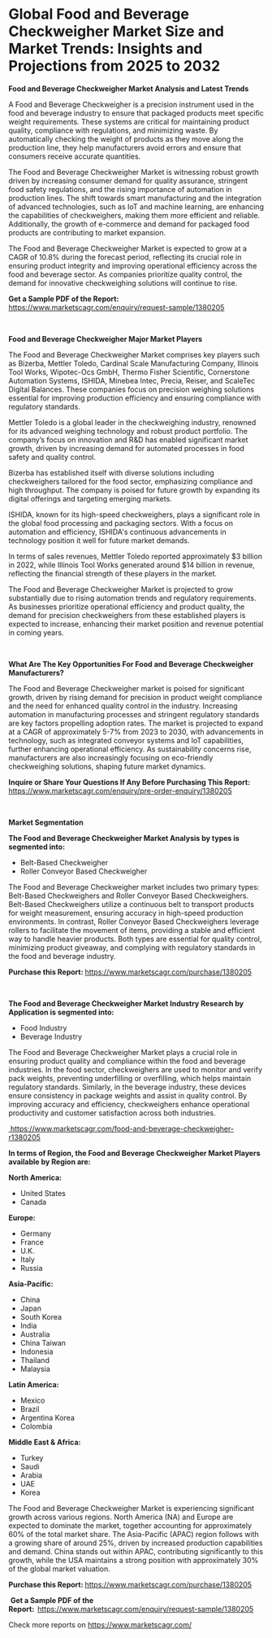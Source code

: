 <p><h1>Global Food and Beverage Checkweigher Market Size and Market Trends: Insights and Projections from 2025 to 2032</h1></p><p><strong>Food and Beverage Checkweigher Market Analysis and Latest Trends</strong></p>
<p><p>A Food and Beverage Checkweigher is a precision instrument used in the food and beverage industry to ensure that packaged products meet specific weight requirements. These systems are critical for maintaining product quality, compliance with regulations, and minimizing waste. By automatically checking the weight of products as they move along the production line, they help manufacturers avoid errors and ensure that consumers receive accurate quantities.</p><p>The Food and Beverage Checkweigher Market is witnessing robust growth driven by increasing consumer demand for quality assurance, stringent food safety regulations, and the rising importance of automation in production lines. The shift towards smart manufacturing and the integration of advanced technologies, such as IoT and machine learning, are enhancing the capabilities of checkweighers, making them more efficient and reliable. Additionally, the growth of e-commerce and demand for packaged food products are contributing to market expansion.</p><p>The Food and Beverage Checkweigher Market is expected to grow at a CAGR of 10.8% during the forecast period, reflecting its crucial role in ensuring product integrity and improving operational efficiency across the food and beverage sector. As companies prioritize quality control, the demand for innovative checkweighing solutions will continue to rise.</p></p>
<p><strong>Get a Sample PDF of the Report:&nbsp;</strong> <a href="https://www.marketscagr.com/enquiry/request-sample/1380205?utm_campaign=2440&utm_medium=2&utm_source=Github&utm_content=ia&utm_term=24022025&utm_id=food-and-beverage-checkweigher">https://www.marketscagr.com/enquiry/request-sample/1380205</a></p>
<p>&nbsp;</p>
<p><strong>Food and Beverage Checkweigher Major Market Players</strong></p>
<p><p>The Food and Beverage Checkweigher Market comprises key players such as Bizerba, Mettler Toledo, Cardinal Scale Manufacturing Company, Illinois Tool Works, Wipotec-Ocs GmbH, Thermo Fisher Scientific, Cornerstone Automation Systems, ISHIDA, Minebea Intec, Precia, Reiser, and ScaleTec Digital Balances. These companies focus on precision weighing solutions essential for improving production efficiency and ensuring compliance with regulatory standards.</p><p>Mettler Toledo is a global leader in the checkweighing industry, renowned for its advanced weighing technology and robust product portfolio. The company’s focus on innovation and R&D has enabled significant market growth, driven by increasing demand for automated processes in food safety and quality control.</p><p>Bizerba has established itself with diverse solutions including checkweighers tailored for the food sector, emphasizing compliance and high throughput. The company is poised for future growth by expanding its digital offerings and targeting emerging markets.</p><p>ISHIDA, known for its high-speed checkweighers, plays a significant role in the global food processing and packaging sectors. With a focus on automation and efficiency, ISHIDA's continuous advancements in technology position it well for future market demands.</p><p>In terms of sales revenues, Mettler Toledo reported approximately $3 billion in 2022, while Illinois Tool Works generated around $14 billion in revenue, reflecting the financial strength of these players in the market.</p><p>The Food and Beverage Checkweigher Market is projected to grow substantially due to rising automation trends and regulatory requirements. As businesses prioritize operational efficiency and product quality, the demand for precision checkweighers from these established players is expected to increase, enhancing their market position and revenue potential in coming years.</p></p>
<p>&nbsp;</p>
<p><strong>What Are The Key Opportunities For Food and Beverage Checkweigher Manufacturers?</strong></p>
<p><p>The Food and Beverage Checkweigher market is poised for significant growth, driven by rising demand for precision in product weight compliance and the need for enhanced quality control in the industry. Increasing automation in manufacturing processes and stringent regulatory standards are key factors propelling adoption rates. The market is projected to expand at a CAGR of approximately 5-7% from 2023 to 2030, with advancements in technology, such as integrated conveyor systems and IoT capabilities, further enhancing operational efficiency. As sustainability concerns rise, manufacturers are also increasingly focusing on eco-friendly checkweighing solutions, shaping future market dynamics.</p></p>
<p><strong>Inquire or Share Your Questions If Any Before Purchasing This Report:</strong> <a href="https://www.marketscagr.com/enquiry/pre-order-enquiry/1380205?utm_campaign=2440&utm_medium=2&utm_source=Github&utm_content=ia&utm_term=24022025&utm_id=food-and-beverage-checkweigher">https://www.marketscagr.com/enquiry/pre-order-enquiry/1380205</a></p>
<p>&nbsp;</p>
<p><strong>Market Segmentation</strong></p>
<p><strong>The Food and Beverage Checkweigher Market Analysis by types is segmented into:</strong></p>
<p><ul><li>Belt-Based Checkweigher</li><li>Roller Conveyor Based Checkweigher</li></ul></p>
<p><p>The Food and Beverage Checkweigher market includes two primary types: Belt-Based Checkweighers and Roller Conveyor Based Checkweighers. Belt-Based Checkweighers utilize a continuous belt to transport products for weight measurement, ensuring accuracy in high-speed production environments. In contrast, Roller Conveyor Based Checkweighers leverage rollers to facilitate the movement of items, providing a stable and efficient way to handle heavier products. Both types are essential for quality control, minimizing product giveaway, and complying with regulatory standards in the food and beverage industry.</p></p>
<p><strong>Purchase this Report:&nbsp;</strong><a href="https://www.marketscagr.com/purchase/1380205?utm_campaign=2440&utm_medium=2&utm_source=Github&utm_content=ia&utm_term=24022025&utm_id=food-and-beverage-checkweigher">https://www.marketscagr.com/purchase/1380205</a></p>
<p>&nbsp;</p>
<p><strong>The Food and Beverage Checkweigher Market Industry Research by Application is segmented into:</strong></p>
<p><ul><li>Food Industry</li><li>Beverage Industry</li></ul></p>
<p><p>The Food and Beverage Checkweigher Market plays a crucial role in ensuring product quality and compliance within the food and beverage industries. In the food sector, checkweighers are used to monitor and verify pack weights, preventing underfilling or overfilling, which helps maintain regulatory standards. Similarly, in the beverage industry, these devices ensure consistency in package weights and assist in quality control. By improving accuracy and efficiency, checkweighers enhance operational productivity and customer satisfaction across both industries.</p></p>
<p><a href="https://www.marketscagr.com/food-and-beverage-checkweigher-r1380205?utm_campaign=2440&utm_medium=2&utm_source=Github&utm_content=ia&utm_term=24022025&utm_id=food-and-beverage-checkweigher">&nbsp;https://www.marketscagr.com/food-and-beverage-checkweigher-r1380205</a></p>
<p><strong>In terms of Region, the Food and Beverage Checkweigher Market Players available by Region are:</strong></p>
<p>
    <p> <strong> North America: </strong>
        <ul>
            <li>United States</li>
            <li>Canada</li>
        </ul>
        </p> 
    <p> <strong> Europe: </strong>
        <ul>
            <li>Germany</li>
            <li>France</li>
            <li>U.K.</li>
            <li>Italy</li>
            <li>Russia</li>
        </ul>
        </p> 
    <p> <strong> Asia-Pacific: </strong>
        <ul>
            <li>China</li>
            <li>Japan</li>
            <li>South Korea</li>
            <li>India</li>
            <li>Australia</li>
            <li>China Taiwan</li>
            <li>Indonesia</li>
            <li>Thailand</li>
            <li>Malaysia</li>
        </ul>
        </p> 
    <p> <strong> Latin America: </strong>
        <ul>
            <li>Mexico</li>
            <li>Brazil</li>
            <li>Argentina Korea</li>
            <li>Colombia</li>
        </ul>
        </p> 
    <p> <strong> Middle East & Africa: </strong>
        <ul>
            <li>Turkey</li>
            <li>Saudi</li>
            <li>Arabia</li>
            <li>UAE</li>
            <li>Korea</li>
        </ul>
    </p>
    </p>
<p><p>The Food and Beverage Checkweigher Market is experiencing significant growth across various regions. North America (NA) and Europe are expected to dominate the market, together accounting for approximately 60% of the total market share. The Asia-Pacific (APAC) region follows with a growing share of around 25%, driven by increased production capabilities and demand. China stands out within APAC, contributing significantly to this growth, while the USA maintains a strong position with approximately 30% of the global market valuation.</p></p>
<p><strong>Purchase this Report: </strong><a href="https://www.marketscagr.com/purchase/1380205?utm_campaign=2440&utm_medium=2&utm_source=Github&utm_content=ia&utm_term=24022025&utm_id=food-and-beverage-checkweigher">https://www.marketscagr.com/purchase/1380205</a></p>
<p>&nbsp;<strong>Get a Sample PDF of the Report:&nbsp;&nbsp;</strong><a href="https://www.marketscagr.com/enquiry/request-sample/1380205?utm_campaign=2440&utm_medium=2&utm_source=Github&utm_content=ia&utm_term=24022025&utm_id=food-and-beverage-checkweigher">https://www.marketscagr.com/enquiry/request-sample/1380205</a></p>
<p><strong></strong></p>
<p>Check more reports on <a href="https://www.marketscagr.com/?utm_campaign=2440&utm_medium=2&utm_source=Github&utm_content=ia&utm_term=24022025&utm_id=food-and-beverage-checkweigher">https://www.marketscagr.com/</a></p>